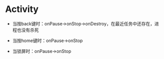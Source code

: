 # Activity
- 当按back键时：onPause->onStop->onDestroy，在最近任务中还存在，进程也没有杀死

- 当按home键时：onPause->onStop

- 当锁屏时：onPause->onStop